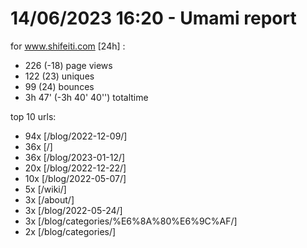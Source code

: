 # 14/06/2023 16:20 - Umami report
for www.shifeiti.com [24h] :

 - 226 (-18) page views
 - 122 (23) uniques
 - 99 (24) bounces
 - 3h 47'  (-3h 40' 40'') totaltime


top 10 urls:
 - 94x [/blog/2022-12-09/]
 - 36x [/]
 - 36x [/blog/2023-01-12/]
 - 20x [/blog/2022-12-22/]
 - 10x [/blog/2022-05-07/]
 - 5x [/wiki/]
 - 3x [/about/]
 - 3x [/blog/2022-05-24/]
 - 3x [/blog/categories/%E6%8A%80%E6%9C%AF/]
 - 2x [/blog/categories/]



